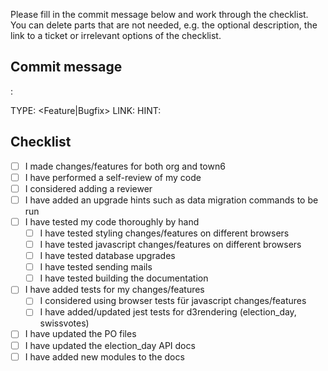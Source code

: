 Please fill in the commit message below and work through the checklist. You can delete parts that are not needed, e.g. the optional description, the link to a ticket or irrelevant options of the checklist.

## Commit message

<Module>: <Message>

<Optional Description>

TYPE: <Feature|Bugfix>
LINK: <Ticket-Number>
HINT: <Optional upgrade hint>

## Checklist

- [ ] I made changes/features for both org and town6
- [ ] I have performed a self-review of my code
- [ ] I considered adding a reviewer
- [ ] I have added an upgrade hints such as data migration commands to be run
- [ ] I have tested my code thoroughly by hand
    - [ ] I have tested styling changes/features on different browsers
    - [ ] I have tested javascript changes/features on different browsers
    - [ ] I have tested database upgrades
    - [ ] I have tested sending mails
    - [ ] I have tested building the documentation
- [ ] I have added tests for my changes/features
    - [ ] I considered using browser tests für javascript changes/features
    - [ ] I have added/updated jest tests for d3rendering (election_day, swissvotes)
- [ ] I have updated the PO files
- [ ] I have updated the election_day API docs
- [ ] I have added new modules to the docs

